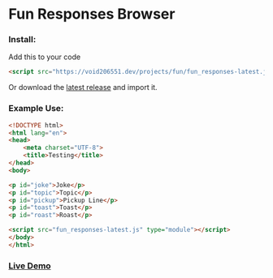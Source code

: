 # Fun Responses Browser

### Install:

Add this to your code
```html
<script src="https://void206551.dev/projects/fun/fun_responses-latest.js" type="module"></script>
```
Or download the [latest release](https://github.com/void206551/fun-responses-browser/releases) and import it.

### Example Use:
```html
<!DOCTYPE html>
<html lang="en">
<head>
    <meta charset="UTF-8">
    <title>Testing</title>
</head>
<body>

<p id="joke">Joke</p>
<p id="topic">Topic</p>
<p id="pickup">Pickup Line</p>
<p id="toast">Toast</p>
<p id="roast">Roast</p>

<script src="fun_responses-latest.js" type="module"></script>
</body>
</html>
```
### [Live Demo](https://void206551.dev/projects/fun/demo/)